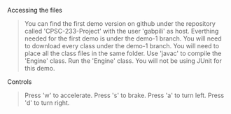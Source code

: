 
Accessing the files
  > You can find the first demo version on github under the repository called 'CPSC-233-Project' with the user 'gabpili' as host.
  > Everthing needed for the first demo is under the demo-1 branch.
  > You will need to download every class under the demo-1 branch.
  > You will need to place all the class files in the same folder.
  > Use 'javac' to compile the 'Engine' class.
  > Run the 'Engine' class.
  > You will not be using JUnit for this demo. 

Controls     
  > Press 'w' to accelerate.
  > Press 's' to brake.
  > Press 'a' to turn left.
  > Press 'd' to turn right.
  

